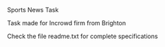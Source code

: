 
Sports News Task


Task made for Incrowd firm from Brighton

Check the file readme.txt for complete specifications
